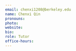 ```yaml
---
email: chenxi1208@berkeley.edu
name: Chenxi Qin
pronouns: 
photo: 
website: 
bio: 
role: Tutor
office-hours: 
---
```

